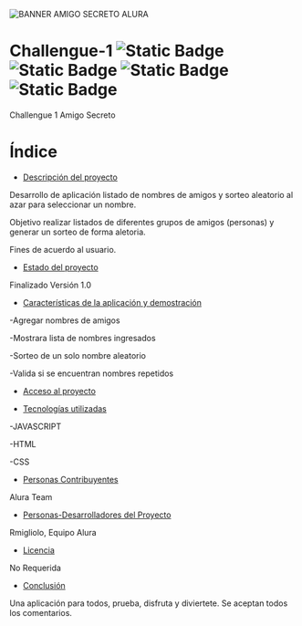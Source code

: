 ![BANNER AMIGO SECRETO ALURA](https://github.com/user-attachments/assets/8346755b-5bbe-4fc0-8b26-8e1de6ad3946) 

 
# Challengue-1 ![Static Badge](https://img.shields.io/badge/Versi%C3%B3n-1.0-orange) ![Static Badge](https://img.shields.io/badge/License-No_required-green) ![Static Badge](https://img.shields.io/badge/Code-Javascript-blue) ![Static Badge](https://img.shields.io/badge/Versi%C3%B3n-1.0-red)


Challengue 1 Amigo Secreto

# Índice

* [Descripción del proyecto](#descripción-del-proyecto)

Desarrollo de aplicación listado de nombres de amigos y sorteo aleatorio al azar para seleccionar un nombre. 

Objetivo realizar listados de diferentes grupos de amigos (personas) y generar un sorteo de forma aletoria. 

Fines de acuerdo al usuario.

* [Estado del proyecto](#Estado-del-proyecto)

Finalizado Versión 1.0

* [Características de la aplicación y demostración](#Características-de-la-aplicación-y-demostración)

-Agregar nombres de amigos

-Mostrara lista de nombres ingresados

-Sorteo de un solo nombre aleatorio 

-Valida si se encuentran nombres repetidos


* [Acceso al proyecto](#acceso-proyecto)

* [Tecnologías utilizadas](#tecnologías-utilizadas)

-JAVASCRIPT

-HTML

-CSS

* [Personas Contribuyentes](#personas-contribuyentes)

Alura Team

* [Personas-Desarrolladores del Proyecto](#personas-desarrolladores)

Rmigliolo, Equipo Alura 
* [Licencia](#licencia)

No Requerida

* [Conclusión](#conclusión)

Una aplicación para todos, prueba, disfruta y diviertete. Se aceptan todos los comentarios.
